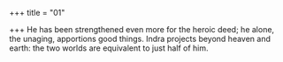 +++
title = "01"

+++
He has been strengthened even more for the heroic deed; he alone, the  unaging, apportions good things. Indra projects beyond heaven and earth: the two worlds are equivalent to  just half of him.